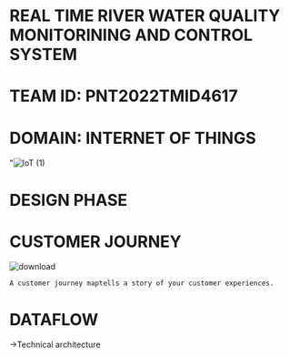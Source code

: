 # REAL TIME RIVER WATER QUALITY MONITORINING AND CONTROL SYSTEM
# TEAM ID: PNT2022TMID4617
# DOMAIN: INTERNET OF THINGS
"![IoT (1)](https://user-images.githubusercontent.com/113347192/201007338-f04a28be-21b1-4965-afd5-a40daea090cf.gif) 

  







# DESIGN PHASE


# CUSTOMER JOURNEY 
![download](https://user-images.githubusercontent.com/113347192/201008300-b7e9f16a-d1c6-4305-9068-5e982dc34f0f.jpg)

    A customer journey maptells a story of your customer experiences. 
 # DATAFLOW
 
 
 
  
->Technical architecture

